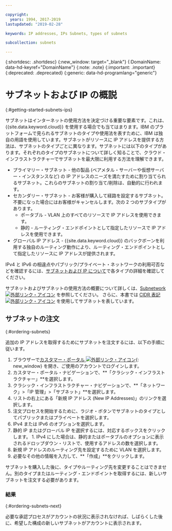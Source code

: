 ```yaml
---

copyright:
  years: 1994, 2017-2019
lastupdated: "2019-02-28"

keywords: IP addresses, IPs Subnets, types of subnets

subcollection: subnets

---
```


{:shortdesc: .shortdesc}
{:new_window: target="_blank"}
{:DomainName: data-hd-keyref="DomainName"}
{:note: .note}
{:important: .important}
{:deprecated: .deprecated}
{:generic: data-hd-programlang="generic"}

# サブネットおよび IP の概説
{:#getting-started-subnets-ips}

サブネットはインターネットの使用方法を決定づける重要な要素です。これは、{{site.data.keyword.cloud}} を使用する場合でも当てはまります。IBM のプラットフォームで見られるサブネットのタイプや使用法を表すために、IBM は独自の用語を使用しています。サブネットがリソースに IP アドレスを提供する方法は、サブネットのタイプごとに異なります。サブネットには以下のタイプがあります。それぞれのタイプのサブネットについて詳しく知ることで、クラウド・インフラストラクチャーでサブネットを最大限に利用する方法を理解できます。

  * プライマリー・サブネット - 他の製品 (ベアメタル・サーバーや仮想サーバー・インスタンスなど) の IP アドレスのニーズを満たすために割り当てられるサブネット。これらのサブネットの割り当て/削除は、自動的に行われます。
  * セカンダリー・サブネット - お客様が購入して経路を設定するサブネット。不要になった場合にはお客様がキャンセルします。次の 2 つのサブタイプがあります。
    * ポータブル - VLAN 上のすべてのリソースで IP アドレスを使用できます。
    * 静的 - ルーティング・エンドポイントとして指定したリソースで IP アドレスを使用できます。
  * グローバル IP アドレス - {{site.data.keyword.cloud}} のバックボーンを利用する独自のルーティング動作により、ルーティング・エンドポイントとして指定したリソースに IP アドレスが提供されます。

IPv4 と IPv6 の相違点やパブリック/プライベート・ネットワークの利用可否などを確認するには、[サブネットおよび IP について](/docs/infrastructure/subnets?topic=subnets-about-subnets-and-ips)で各タイプの詳細を確認してください。

サブネットおよびサブネットの使用方法の概要について詳しくは、[Subnetwork ![外部リンク・アイコン](../../icons/launch-glyph.svg "外部リンク・アイコン")](https://en.wikipedia.org/wiki/Subnetwork) を参照してください。
さらに、本書では [CIDR 表記 ![外部リンク・アイコン](../../icons/launch-glyph.svg "外部リンク・アイコン")](https://en.wikipedia.org/wiki/Classless_Inter-Domain_Routing) を使用してサブネットを表しています。


## サブネットの注文
{:#ordering-subnets}

追加の IP アドレスを取得するためにサブネットを注文するには、以下の手順に従います。

  1. ブラウザーで[カスタマー・ポータル ![外部リンク・アイコン](../../icons/launch-glyph.svg "外部リンク・アイコン")](https://{DomainName}/){: new_window} を開き、ご使用のアカウントでログインします。
  1. カスタマー・ポータル・ナビゲーションで、**「クラシック・インフラストラクチャー」**を選択します。 
  1. クラシック・インフラストラクチャー・ナビゲーションで、**「ネットワーク」>「IP 管理」>「サブネット」**を選択します。
  1. リストの右上にある「新規 IP アドレス (New IP Addresses)」のリンクを選択します。
  1. 注文プロセスを開始するために、ラジオ・ボタンでサブネットのタイプとしてパブリックまたはプライベートを選択します。
  1. IPv4 または IPv6 のオプションを選択します。
  1. 静的 IP またはグローバル IP を選択するには、対応するボックスをクリックします。 
    1. IPv4 にした場合は、静的またはポータブルのオプションに表示されるドロップダウン・リストで、使用するアドレスの数を選択します。 
  1. 新規 IP アドレスのルーティング先を設定するために VLAN を選択します。
  1. 必要なその他の情報を入力して、**「作成」**をクリックします。


サブネットを購入した後に、タイプやルーティング先を変更することはできません。別のタイプまたはルーティング・エンドポイントを取得するには、新しいサブネットを注文する必要があります。

### 結果
{:#ordering-subnets-next}

必要な承認プロセスがアカウントの状況に表示されなければ、しばらくした後に、希望した構成の新しいサブネットがアカウントに表示されます。
